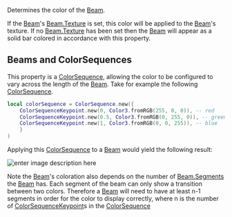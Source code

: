Determines the color of the [Beam](https://developer.roblox.com/en-us/api-reference/class/Beam).

If the [Beam](https://developer.roblox.com/en-us/api-reference/class/Beam)'s [Beam.Texture](https://developer.roblox.com/en-us/api-reference/property/Beam/Texture) is set, this color will be applied to the [Beam](https://developer.roblox.com/en-us/api-reference/class/Beam)'s texture. If no [Beam.Texture](https://developer.roblox.com/en-us/api-reference/property/Beam/Texture) has been set then the [Beam](https://developer.roblox.com/en-us/api-reference/class/Beam) will appear as a solid bar colored in accordance with this property.

Beams and ColorSequences
------------------------

This property is a [ColorSequence](https://developer.roblox.com/en-us/api-reference/datatype/ColorSequence), allowing the color to be configured to vary across the length of the [Beam](https://developer.roblox.com/en-us/api-reference/class/Beam). Take for example the following [ColorSequence](https://developer.roblox.com/en-us/api-reference/datatype/ColorSequence).

```lua
local colorSequence = ColorSequence.new({
    ColorSequenceKeypoint.new(0, Color3.fromRGB(255, 0, 0)), -- red
    ColorSequenceKeypoint.new(0.5, Color3.fromRGB(0, 255, 0)), -- green
    ColorSequenceKeypoint.new(1, Color3.fromRGB(0, 0, 255)), -- blue
    }
)
```

Applying this [ColorSequence](https://developer.roblox.com/en-us/api-reference/datatype/ColorSequence) to a [Beam](https://developer.roblox.com/en-us/api-reference/class/Beam) would yield the following result:

![enter image description here](https://developer.roblox.com/assets/blt44487f7a1e259ab2/BeamColor.png)

Note the [Beam](https://developer.roblox.com/en-us/api-reference/class/Beam)'s coloration also depends on the number of [Beam.Segments](https://developer.roblox.com/en-us/api-reference/property/Beam/Segments) the [Beam](https://developer.roblox.com/en-us/api-reference/class/Beam) has. Each segment of the beam can only show a transition between two colors. Therefore a [Beam](https://developer.roblox.com/en-us/api-reference/class/Beam) will need to have at least n-1 segments in order for the color to display correctly, where n is the number of [ColorSequenceKeypoint](https://developer.roblox.com/en-us/api-reference/datatype/ColorSequenceKeypoint)s in the [ColorSequence](https://developer.roblox.com/en-us/api-reference/datatype/ColorSequence)